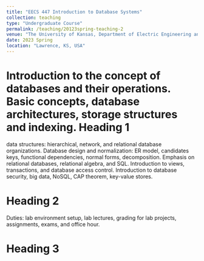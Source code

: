 ```yaml
---
title: "EECS 447 Introduction to Database Systems"
collection: teaching
type: "Undergraduate Course"
permalink: /teaching/20123spring-teaching-2
venue: "The University of Kansas, Department of Electric Engineering and Computer Science"
date: 2023 Spring
location: "Lawrence, KS, USA"
---
```


Introduction to the concept of databases and their operations. Basic concepts, database architectures, storage structures and indexing.
Heading 1
======
data structures: hierarchical, network, and relational database organizations. Database design and normalization: ER model, candidates keys, functional dependencies, normal forms, decomposition. Emphasis on relational databases, relational algebra, and SQL. Introduction to views, transactions, and database access control. Introduction to database security, big data, NoSQL, CAP theorem, key-value stores. 

Heading 2
======
Duties: lab environment setup, lab lectures, grading for lab projects, assignments, exams, and office hour.

Heading 3
======
